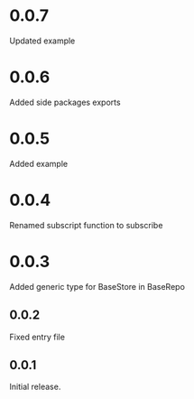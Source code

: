 # 0.0.7

Updated example

# 0.0.6

Added side packages exports

# 0.0.5

Added example

# 0.0.4

Renamed subscript function to subscribe

# 0.0.3

Added generic type for BaseStore in BaseRepo

## 0.0.2

Fixed entry file

## 0.0.1

Initial release.
